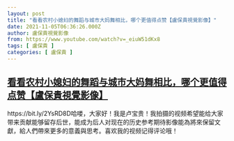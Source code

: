 ```yaml
---
layout: post
title: "看看农村小媳妇的舞蹈与城市大妈舞相比，哪个更值得点赞【盧保貴視覺影像】"
date: 2021-11-05T06:36:26.000Z
author: 盧保貴視覺影像
from: https://www.youtube.com/watch?v=_eiuW51dKx8
tags: [ 盧保貴 ]
categories: [ 盧保貴 ]
---
```

<!--1636094186000-->
[看看农村小媳妇的舞蹈与城市大妈舞相比，哪个更值得点赞【盧保貴視覺影像】](https://www.youtube.com/watch?v=_eiuW51dKx8)
------

<div>
https://bit.ly/2YsRD8D哈喽，大家好！我是卢宝贵！我拍摄的视频希望能给大家带来贡献能够留存后世，能成为后人对现在的历史参考期待影像能為將來保留文獻，給人們帶來更多的意義與思考。喜欢我的视频记得评论哦！
</div>
